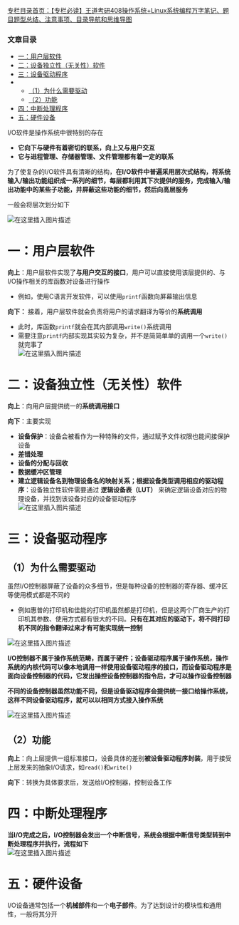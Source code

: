  

[专栏目录首页：【专栏必读】王道考研408操作系统+Linux系统编程万字笔记、题目题型总结、注意事项、目录导航和思维导图](https://zhangxing-tech.blog.csdn.net/article/details/121004242?spm=1001.2014.3001.5502)

### 文章目录

- [一：用户层软件](#_20)
- [二：设备独立性（无关性）软件](#_32)
- [三：设备驱动程序](#_45)
- - [（1）为什么需要驱动](#1_46)
  - [（2）功能](#2_58)
- [四：中断处理程序](#_65)
- [五：硬件设备](#_71)

I/O软件是操作系统中很特别的存在

- **它向下与硬件有着密切的联系，向上又与用户交互**
- **它与进程管理、存储器管理、文件管理都有着一定的联系**

为了使复杂的I/O软件具有清晰的结构，**在I/O软件中普遍采用层次式结构，将系统输入/输出功能组织成一系列的细节，每层都利用其下次提供的服务，完成输入/输出功能中的某些子功能，并屏蔽这些功能的细节，然后向高层服务**

一般会将层次划分如下

![在这里插入图片描述](https://ziquyun.com/main/csdn/img?url=https%3A%2F%2Fimg-blog.csdnimg.cn%2F1b93804220024bf587981ab1477a9e2e.png%3Fx-oss-process%3Dimage%2Fwatermark%2Ctype_d3F5LXplbmhlaQ%2Cshadow_50%2Ctext_Q1NETiBA5b-r5LmQ5rGf5rmW%2Csize_20%2Ccolor_FFFFFF%2Ct_70%2Cg_se%2Cx_16&rfUrl=https%3A%2F%2Fzhangxing-tech.blog.csdn.net%2Farticle%2Fdetails%2F122404649)

# 一：用户层软件

**向上**：用户层软件实现了**与用户交互的接口**，用户可以直接使用该层提供的、与I/O操作相关的库函数对设备进行操作

- 例如，使用C语言开发软件，可以使用`printf`函数向屏幕输出信息

**向下：** 接着，用户层软件就会负责将用户的请求翻译为等价的**系统调用**

- 此时，库函数`printf`就会在其内部调用`write()`系统调用
- 需要注意`printf`内部实现其实较为复杂，并不是简简单单的调用一个`write()`就完事了  
  ![在这里插入图片描述](https://ziquyun.com/main/csdn/img?url=https%3A%2F%2Fimg-blog.csdnimg.cn%2Fd03a4537a0804976878f1eeb28833b23.png%3Fx-oss-process%3Dimage%2Fwatermark%2Ctype_d3F5LXplbmhlaQ%2Cshadow_50%2Ctext_Q1NETiBA5b-r5LmQ5rGf5rmW%2Csize_20%2Ccolor_FFFFFF%2Ct_70%2Cg_se%2Cx_16&rfUrl=https%3A%2F%2Fzhangxing-tech.blog.csdn.net%2Farticle%2Fdetails%2F122404649)

# 二：设备独立性（无关性）软件

**向上**：向用户层提供统一的**系统调用接口**

**向下**：主要实现

- **设备保护**：设备会被看作为一种特殊的文件，通过赋予文件权限也能间接保护设备
- **差错处理**
- **设备的分配与回收**
- **数据缓冲区管理**
- **建立逻辑设备名到物理设备名的映射关系；根据设备类型调用相应的驱动程序**：设备独立性软件需要通过 **逻辑设备表（LUT）** 来确定逻辑设备对应的物理设备，并找到该设备对应的设备驱动程序  
  ![在这里插入图片描述](https://ziquyun.com/main/csdn/img?url=https%3A%2F%2Fimg-blog.csdnimg.cn%2F290848b417f94344821a9ae00e06baee.png&rfUrl=https%3A%2F%2Fzhangxing-tech.blog.csdn.net%2Farticle%2Fdetails%2F122404649)

# 三：设备驱动程序

## （1）为什么需要驱动

虽然I/O控制器屏蔽了设备的众多细节，但是每种设备的控制器的寄存器、缓冲区等使用模式都是不同的

- 例如惠普的打印机和佳能的打印机虽然都是打印机，但是这两个厂商生产的打印机其参数、使用方式都有很大的不同。**只有在其对应的驱动下，将不同打印机不同的指令翻译过来才有可能实现统一控制**

![在这里插入图片描述](https://ziquyun.com/main/csdn/img?url=https%3A%2F%2Fimg-blog.csdnimg.cn%2F938b47eed08841409453a170600549ba.png%3Fx-oss-process%3Dimage%2Fwatermark%2Ctype_d3F5LXplbmhlaQ%2Cshadow_50%2Ctext_Q1NETiBA5b-r5LmQ5rGf5rmW%2Csize_20%2Ccolor_FFFFFF%2Ct_70%2Cg_se%2Cx_16&rfUrl=https%3A%2F%2Fzhangxing-tech.blog.csdn.net%2Farticle%2Fdetails%2F122404649)

**I/O控制器不属于操作系统范畴，而属于硬件；设备驱动程序属于操作系统，操作系统的内核代码可以像本地调用一样使用设备驱动程序的接口，而设备驱动程序是面向设备控制器的代码，它发出操控设备控制器的指令后，才可以操作设备控制器**

**不同的设备控制器虽然功能不同，但是设备驱动程序会提供统一接口给操作系统，这样不同设备驱动程序，就可以以相同方式接入操作系统**

![在这里插入图片描述](https://ziquyun.com/main/csdn/img?url=https%3A%2F%2Fimg-blog.csdnimg.cn%2F9b1df46840b54ff7830805e4150184e8.png%3Fx-oss-process%3Dimage%2Fwatermark%2Ctype_d3F5LXplbmhlaQ%2Cshadow_50%2Ctext_Q1NETiBA5b-r5LmQ5rGf5rmW%2Csize_20%2Ccolor_FFFFFF%2Ct_70%2Cg_se%2Cx_16&rfUrl=https%3A%2F%2Fzhangxing-tech.blog.csdn.net%2Farticle%2Fdetails%2F122404649)

## （2）功能

**向上**：向上层提供一组标准接口，设备具体的差别**被设备驱动程序封装**，用于接受上层发来的抽象I/O请求，如`read()`和`write()`

**向下**：转换为具体要求后，发送给I/O控制器，控制设备工作

# 四：中断处理程序

**当I/O完成之后，I/O控制器会发出一个中断信号，系统会根据中断信号类型转到中断处理程序并执行，流程如下**  
![在这里插入图片描述](https://ziquyun.com/main/csdn/img?url=https%3A%2F%2Fimg-blog.csdnimg.cn%2F51af3aab58b9443c99ed33339c884bd3.png%3Fx-oss-process%3Dimage%2Fwatermark%2Ctype_d3F5LXplbmhlaQ%2Cshadow_50%2Ctext_Q1NETiBA5b-r5LmQ5rGf5rmW%2Csize_20%2Ccolor_FFFFFF%2Ct_70%2Cg_se%2Cx_16&rfUrl=https%3A%2F%2Fzhangxing-tech.blog.csdn.net%2Farticle%2Fdetails%2F122404649)

# 五：硬件设备

I/O设备通常包括一个**机械部件**和一个**电子部件**。为了达到设计的模块性和通用性，一般将其分开